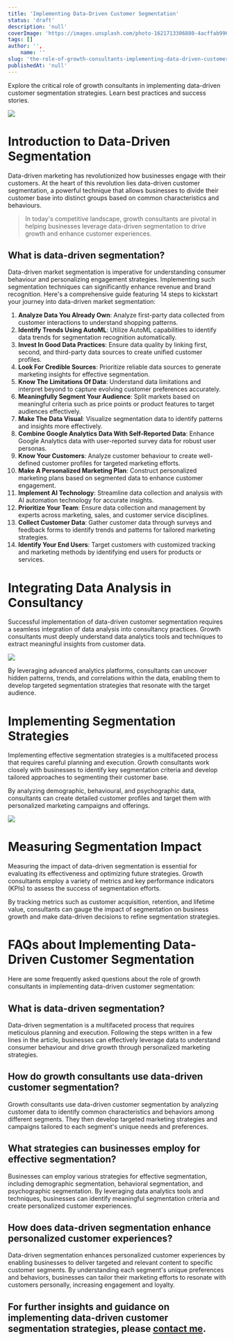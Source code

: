 ```yaml
---
title: 'Implementing Data-Driven Customer Segmentation'
status: 'draft'
description: 'null'
coverImage: 'https://images.unsplash.com/photo-1621713306880-4acffab99659?crop=entropy&cs=tinysrgb&fit=max&fm=jpg&ixid=M3wxMTc3M3wwfDF8c2VhcmNofDF8fGdyb3VwaW5nfGVufDB8fHx8MTcwNjc4NzQ0NXww&ixlib=rb-4.0.3&q=80&w=2000'
tags: []
author: '',
    name: ''
slug: 'the-role-of-growth-consultants-implementing-data-driven-customer-segmentation'
publishedAt: 'null'
---
```


Explore the critical role of growth consultants in implementing data-driven customer segmentation strategies. Learn best practices and success stories.

![](https://images.unsplash.com/photo-1531238756550-4828af2ba6c8?crop=entropy&cs=tinysrgb&fit=max&fm=jpg&ixid=M3wxMTc3M3wwfDF8c2VhcmNofDJ8fHNlZ21lbnR8ZW58MHx8fHwxNzA2Nzg3NDcyfDA&ixlib=rb-4.0.3&q=80&w=2000)

# Introduction to Data-Driven Segmentation

Data-driven marketing has revolutionized how businesses engage with their customers. At the heart of this revolution lies data-driven customer segmentation, a powerful technique that allows businesses to divide their customer base into distinct groups based on common characteristics and behaviours.

> In today's competitive landscape, growth consultants are pivotal in helping businesses leverage data-driven segmentation to drive growth and enhance customer experiences.

## What is data-driven segmentation?

Data-driven market segmentation is imperative for understanding consumer behaviour and personalizing engagement strategies. Implementing such segmentation techniques can significantly enhance revenue and brand recognition. Here's a comprehensive guide featuring 14 steps to kickstart your journey into data-driven market segmentation:

 1. **Analyze Data You Already Own**: Analyze first-party data collected from customer interactions to understand shopping patterns.
 2. **Identify Trends Using AutoML**: Utilize AutoML capabilities to identify data trends for segmentation recognition automatically.
 3. **Invest In Good Data Practices**: Ensure data quality by linking first, second, and third-party data sources to create unified customer profiles.
 4. **Look For Credible Sources**: Prioritize reliable data sources to generate marketing insights for effective segmentation.
 5. **Know The Limitations Of Data**: Understand data limitations and interpret beyond to capture evolving customer preferences accurately.
 6. **Meaningfully Segment Your Audience**: Split markets based on meaningful criteria such as price points or product features to target audiences effectively.
 7. **Make The Data Visual**: Visualize segmentation data to identify patterns and insights more effectively.
 8. **Combine Google Analytics Data With Self-Reported Data**: Enhance Google Analytics data with user-reported survey data for robust user personas.
 9. **Know Your Customers**: Analyze customer behaviour to create well-defined customer profiles for targeted marketing efforts.
10. **Make A Personalized Marketing Plan**: Construct personalized marketing plans based on segmented data to enhance customer engagement.
11. **Implement AI Technology**: Streamline data collection and analysis with AI automation technology for accurate insights.
12. **Prioritize Your Team**: Ensure data collection and management by experts across marketing, sales, and customer service disciplines.
13. **Collect Customer Data**: Gather customer data through surveys and feedback forms to identify trends and patterns for tailored marketing strategies.
14. **Identify Your End Users**: Target customers with customized tracking and marketing methods by identifying end users for products or services.

# Integrating Data Analysis in Consultancy

Successful implementation of data-driven customer segmentation requires a seamless integration of data analysis into consultancy practices. Growth consultants must deeply understand data analytics tools and techniques to extract meaningful insights from customer data.

![](https://images.unsplash.com/photo-1678500877314-dd34b0b0fc33?crop=entropy&cs=tinysrgb&fit=max&fm=jpg&ixid=M3wxMTc3M3wwfDF8c2VhcmNofDM4fHxkYXRhJTIwaW50ZWdyYXRpb258ZW58MHx8fHwxNzA2Nzg4MjE2fDA&ixlib=rb-4.0.3&q=80&w=2000)

By leveraging advanced analytics platforms, consultants can uncover hidden patterns, trends, and correlations within the data, enabling them to develop targeted segmentation strategies that resonate with the target audience.

# Implementing Segmentation Strategies

Implementing effective segmentation strategies is a multifaceted process that requires careful planning and execution. Growth consultants work closely with businesses to identify key segmentation criteria and develop tailored approaches to segmenting their customer base.

By analyzing demographic, behavioural, and psychographic data, consultants can create detailed customer profiles and target them with personalized marketing campaigns and offerings.

![](https://images.unsplash.com/photo-1642781661148-86a5aca7f9b2?crop=entropy&cs=tinysrgb&fit=max&fm=jpg&ixid=M3wxMTc3M3wwfDF8c2VhcmNofDIyfHxzZWdtZW50fGVufDB8fHx8MTcwNjc4NzQ3Mnww&ixlib=rb-4.0.3&q=80&w=2000)

# Measuring Segmentation Impact

Measuring the impact of data-driven segmentation is essential for evaluating its effectiveness and optimizing future strategies. Growth consultants employ a variety of metrics and key performance indicators (KPIs) to assess the success of segmentation efforts.

By tracking metrics such as customer acquisition, retention, and lifetime value, consultants can gauge the impact of segmentation on business growth and make data-driven decisions to refine segmentation strategies.

## 

# FAQs about Implementing Data-Driven Customer Segmentation

Here are some frequently asked questions about the role of growth consultants in implementing data-driven customer segmentation:

## What is data-driven segmentation?

Data-driven segmentation is a multifaceted process that requires meticulous planning and execution. Following the steps written in a few lines in the article, businesses can effectively leverage data to understand consumer behaviour and drive growth through personalized marketing strategies.

## How do growth consultants use data-driven customer segmentation?

Growth consultants use data-driven customer segmentation by analyzing customer data to identify common characteristics and behaviors among different segments. They then develop targeted marketing strategies and campaigns tailored to each segment's unique needs and preferences.

## What strategies can businesses employ for effective segmentation?

Businesses can employ various strategies for effective segmentation, including demographic segmentation, behavioral segmentation, and psychographic segmentation. By leveraging data analytics tools and techniques, businesses can identify meaningful segmentation criteria and create personalized customer experiences.

## How does data-driven segmentation enhance personalized customer experiences?

Data-driven segmentation enhances personalized customer experiences by enabling businesses to deliver targeted and relevant content to specific customer segments. By understanding each segment's unique preferences and behaviors, businesses can tailor their marketing efforts to resonate with customers personally, increasing engagement and loyalty.

## For further insights and guidance on implementing data-driven customer segmentation strategies, please [contact me](https://alexgenovese.it/contact-me/).
